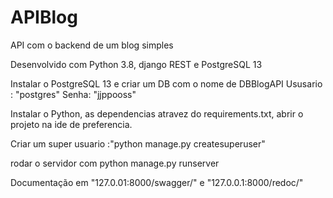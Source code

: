 # APIBlog

API com o backend de um blog simples

Desenvolvido com Python 3.8, django REST e PostgreSQL 13

Instalar o PostgreSQL 13 e criar um DB com o nome de DBBlogAPI
Ususario : "postgres" Senha: "jjppooss"

Instalar o Python, as dependencias atravez do requirements.txt, abrir o projeto na ide de preferencia.

Criar um super usuario :"python manage.py createsuperuser"

rodar o servidor com python manage.py runserver

Documentação em "127.0.01:8000/swagger/" e "127.0.0.1:8000/redoc/"
